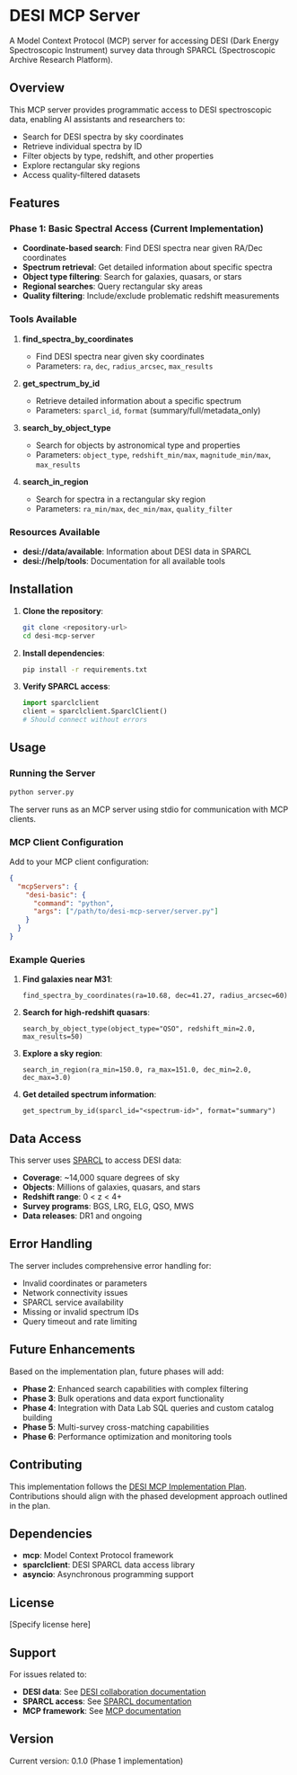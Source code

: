# DESI MCP Server

A Model Context Protocol (MCP) server for accessing DESI (Dark Energy Spectroscopic Instrument) survey data through SPARCL (Spectroscopic Archive Research Platform).

## Overview

This MCP server provides programmatic access to DESI spectroscopic data, enabling AI assistants and researchers to:

- Search for DESI spectra by sky coordinates
- Retrieve individual spectra by ID
- Filter objects by type, redshift, and other properties
- Explore rectangular sky regions
- Access quality-filtered datasets

## Features

### Phase 1: Basic Spectral Access (Current Implementation)

- **Coordinate-based search**: Find DESI spectra near given RA/Dec coordinates
- **Spectrum retrieval**: Get detailed information about specific spectra
- **Object type filtering**: Search for galaxies, quasars, or stars
- **Regional searches**: Query rectangular sky areas
- **Quality filtering**: Include/exclude problematic redshift measurements

### Tools Available

1. **find_spectra_by_coordinates**
   - Find DESI spectra near given sky coordinates
   - Parameters: `ra`, `dec`, `radius_arcsec`, `max_results`

2. **get_spectrum_by_id**
   - Retrieve detailed information about a specific spectrum
   - Parameters: `sparcl_id`, `format` (summary/full/metadata_only)

3. **search_by_object_type**
   - Search for objects by astronomical type and properties
   - Parameters: `object_type`, `redshift_min/max`, `magnitude_min/max`, `max_results`

4. **search_in_region**
   - Search for spectra in a rectangular sky region
   - Parameters: `ra_min/max`, `dec_min/max`, `quality_filter`

### Resources Available

- **desi://data/available**: Information about DESI data in SPARCL
- **desi://help/tools**: Documentation for all available tools

## Installation

1. **Clone the repository**:
   ```bash
   git clone <repository-url>
   cd desi-mcp-server
   ```

2. **Install dependencies**:
   ```bash
   pip install -r requirements.txt
   ```

3. **Verify SPARCL access**:
   ```python
   import sparclclient
   client = sparclclient.SparclClient()
   # Should connect without errors
   ```

## Usage

### Running the Server

```bash
python server.py
```

The server runs as an MCP server using stdio for communication with MCP clients.

### MCP Client Configuration

Add to your MCP client configuration:

```json
{
  "mcpServers": {
    "desi-basic": {
      "command": "python",
      "args": ["/path/to/desi-mcp-server/server.py"]
    }
  }
}
```

### Example Queries

1. **Find galaxies near M31**:
   ```
   find_spectra_by_coordinates(ra=10.68, dec=41.27, radius_arcsec=60)
   ```

2. **Search for high-redshift quasars**:
   ```
   search_by_object_type(object_type="QSO", redshift_min=2.0, max_results=50)
   ```

3. **Explore a sky region**:
   ```
   search_in_region(ra_min=150.0, ra_max=151.0, dec_min=2.0, dec_max=3.0)
   ```

4. **Get detailed spectrum information**:
   ```
   get_spectrum_by_id(sparcl_id="<spectrum-id>", format="summary")
   ```

## Data Access

This server uses [SPARCL](https://github.com/astro-datalab/sparclclient) to access DESI data:

- **Coverage**: ~14,000 square degrees of sky
- **Objects**: Millions of galaxies, quasars, and stars
- **Redshift range**: 0 < z < 4+
- **Survey programs**: BGS, LRG, ELG, QSO, MWS
- **Data releases**: DR1 and ongoing

## Error Handling

The server includes comprehensive error handling for:
- Invalid coordinates or parameters
- Network connectivity issues
- SPARCL service availability
- Missing or invalid spectrum IDs
- Query timeout and rate limiting

## Future Enhancements

Based on the implementation plan, future phases will add:

- **Phase 2**: Enhanced search capabilities with complex filtering
- **Phase 3**: Bulk operations and data export functionality
- **Phase 4**: Integration with Data Lab SQL queries and custom catalog building
- **Phase 5**: Multi-survey cross-matching capabilities
- **Phase 6**: Performance optimization and monitoring tools

## Contributing

This implementation follows the [DESI MCP Implementation Plan](desi_mcp_implementation_plan.md). Contributions should align with the phased development approach outlined in the plan.

## Dependencies

- **mcp**: Model Context Protocol framework
- **sparclclient**: DESI SPARCL data access library
- **asyncio**: Asynchronous programming support

## License

[Specify license here]

## Support

For issues related to:
- **DESI data**: See [DESI collaboration documentation](https://desi.lbl.gov/)
- **SPARCL access**: See [SPARCL documentation](https://github.com/astro-datalab/sparclclient)
- **MCP framework**: See [MCP documentation](https://github.com/modelcontextprotocol)

## Version

Current version: 0.1.0 (Phase 1 implementation) 